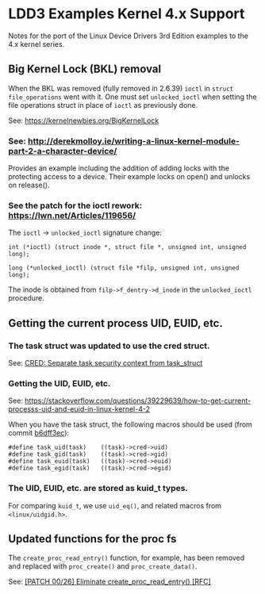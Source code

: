 # LDD3 Examples Kernel 4.x Support

Notes for the port of the Linux Device Drivers 3rd Edition examples to the 4.x kernel series.


## Big Kernel Lock (BKL) removal

When the BKL was removed (fully removed in 2.6.39) `ioctl` in `struct
file_operations` went with it. One must set `unlocked_ioctl` when
setting the file operations struct in place of `ioctl` as previously
done.

See: <https://kernelnewbies.org/BigKernelLock>


### See: <http://derekmolloy.ie/writing-a-linux-kernel-module-part-2-a-character-device/>

Provides an example including the addition of adding locks with the
protecting access to a device. Their example locks on open() and
unlocks on release().


### See the patch for the ioctl rework: <https://lwn.net/Articles/119656/>

The `ioctl` -> `unlocked_ioctl` signature change:

    int (*ioctl) (struct inode *, struct file *, unsigned int, unsigned long);

    long (*unlocked_ioctl) (struct file *filp, unsigned int, unsigned long);

The inode is obtained from `filp->f_dentry->d_inode` in the `unlocked_ioctl` procedure.


## Getting the current process UID, EUID, etc.


### The task struct was updated to use the cred struct.

See: [CRED: Separate task security context from task_struct](https://git.kernel.org/pub/scm/linux/kernel/git/torvalds/linux.git/commit/?id=b6dff3ec5e116e3af6f537d4caedcad6b9e5082a)


### Getting the UID, EUID, etc.<a id="sec-1-2-2" name="sec-1-2-2"></a>

See: <https://stackoverflow.com/questions/39229639/how-to-get-current-processs-uid-and-euid-in-linux-kernel-4-2>

When you have the task struct, the following macros should be used (from commit [b6dff3ec](https://git.kernel.org/pub/scm/linux/kernel/git/torvalds/linux.git/commit/?id=b6dff3ec5e116e3af6f537d4caedcad6b9e5082a)):

    #define task_uid(task)    ((task)->cred->uid)
    #define task_gid(task)    ((task)->cred->gid)
    #define task_euid(task)   ((task)->cred->euid)
    #define task_egid(task)   ((task)->cred->egid)


### The UID, EUID, etc. are stored as kuid_t types.

For comparing `kuid_t`, we use `uid_eq()`, and related macros from `<linux/uidgid.h>`.


## Updated functions for the proc fs

The `create_proc_read_entry()` function, for example, has been removed and replaced with `proc_create()` and `proc_create_data()`.

See: [\[PATCH 00/26\] Eliminate create_proc_read_entry() \[RFC\]](https://lkml.org/lkml/2013/4/11/215)

